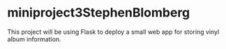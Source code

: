 # miniproject3StephenBlomberg
This project will be using Flask to deploy a small web app for storing vinyl album information.
